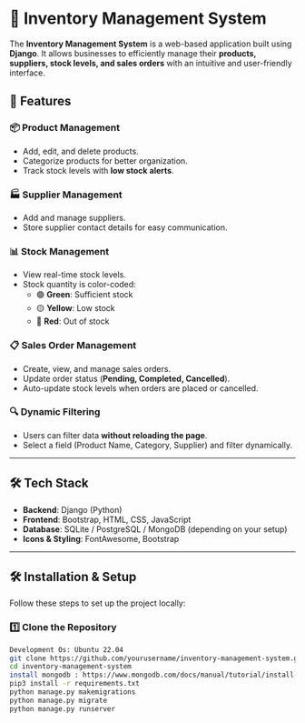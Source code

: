 # 🏢 Inventory Management System

The **Inventory Management System** is a web-based application built using **Django**. It allows businesses to efficiently manage their **products, suppliers, stock levels, and sales orders** with an intuitive and user-friendly interface.

## 🚀 Features

### 📦 **Product Management**

- Add, edit, and delete products.
- Categorize products for better organization.
- Track stock levels with **low stock alerts**.

### 🏭 **Supplier Management**

- Add and manage suppliers.
- Store supplier contact details for easy communication.

### 📊 **Stock Management**

- View real-time stock levels.
- Stock quantity is color-coded:
  - 🟢 **Green**: Sufficient stock
  - 🟡 **Yellow**: Low stock
  - 🔴 **Red**: Out of stock

### 📋 **Sales Order Management**

- Create, view, and manage sales orders.
- Update order status (**Pending, Completed, Cancelled**).
- Auto-update stock levels when orders are placed or cancelled.

### 🔍 **Dynamic Filtering**

- Users can filter data **without reloading the page**.
- Select a field (Product Name, Category, Supplier) and filter dynamically.

---

## 🛠️ **Tech Stack**

- **Backend**: Django (Python)
- **Frontend**: Bootstrap, HTML, CSS, JavaScript
- **Database**: SQLite / PostgreSQL / MongoDB (depending on your setup)
- **Icons & Styling**: FontAwesome, Bootstrap

---

## 🛠️ **Installation & Setup**

Follow these steps to set up the project locally:

### **1️⃣ Clone the Repository**

```sh
Development Os: Ubuntu 22.04
git clone https://github.com/yourusername/inventory-management-system.git
cd inventory-management-system
install mongodb : https://www.mongodb.com/docs/manual/tutorial/install-mongodb-on-ubuntu/
pip3 install -r requirements.txt
python manage.py makemigrations
python manage.py migrate
python manage.py runserver

```
